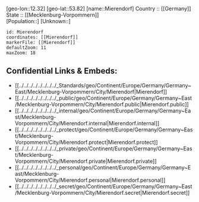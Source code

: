 ﻿---
location: [53.82,12.32] 
mapzoom: [7,12] 
mapmarker: city 
type: City
tags:
- geo/City


SpocWebEntityId: 32469
isDeleted: false
confidential: public

---
[geo-lon::12.32] 
[geo-lat::53.82] 
[name::Mierendorf] 
Country :: [[Germany]]  
State :: [[Mecklenburg-Vorpommern]]  
[Population::] 
[Unknown::] 


```leaflet
id: Mierendorf
coordinates: [[Mierendorf]] 
markerFile: [[Mierendorf]] 
defaultZoom: 11 
maxZoom: 18
```


## Confidential Links & Embeds: 
- [[../../../../../../../../_Standards/geo/Continent/Europe/Germany/Germany~East/Mecklenburg-Vorpommern/City/Mierendorf|Mierendorf]] 
- [[../../../../../../../../_public/geo/Continent/Europe/Germany/Germany~East/Mecklenburg-Vorpommern/City/Mierendorf.public|Mierendorf.public]] 
- [[../../../../../../../../_internal/geo/Continent/Europe/Germany/Germany~East/Mecklenburg-Vorpommern/City/Mierendorf.internal|Mierendorf.internal]] 
- [[../../../../../../../../_protect/geo/Continent/Europe/Germany/Germany~East/Mecklenburg-Vorpommern/City/Mierendorf.protect|Mierendorf.protect]] 
- [[../../../../../../../../_private/geo/Continent/Europe/Germany/Germany~East/Mecklenburg-Vorpommern/City/Mierendorf.private|Mierendorf.private]] 
- [[../../../../../../../../_personal/geo/Continent/Europe/Germany/Germany~East/Mecklenburg-Vorpommern/City/Mierendorf.personal|Mierendorf.personal]] 
- [[../../../../../../../../_secret/geo/Continent/Europe/Germany/Germany~East/Mecklenburg-Vorpommern/City/Mierendorf.secret|Mierendorf.secret]] 

